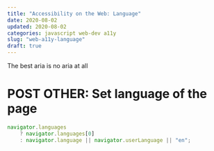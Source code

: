 ```yaml
---
title: "Accessibility on the Web: Language"
date: 2020-08-02
updated: 2020-08-02
categories: javascript web-dev a11y
slug: "web-a11y-language"
draft: true
---
```


The best aria is no aria at all





# POST OTHER:  Set language of the page

```js
navigator.languages
    ? navigator.languages[0]
    : navigator.language || navigator.userLanguage || "en";
```
